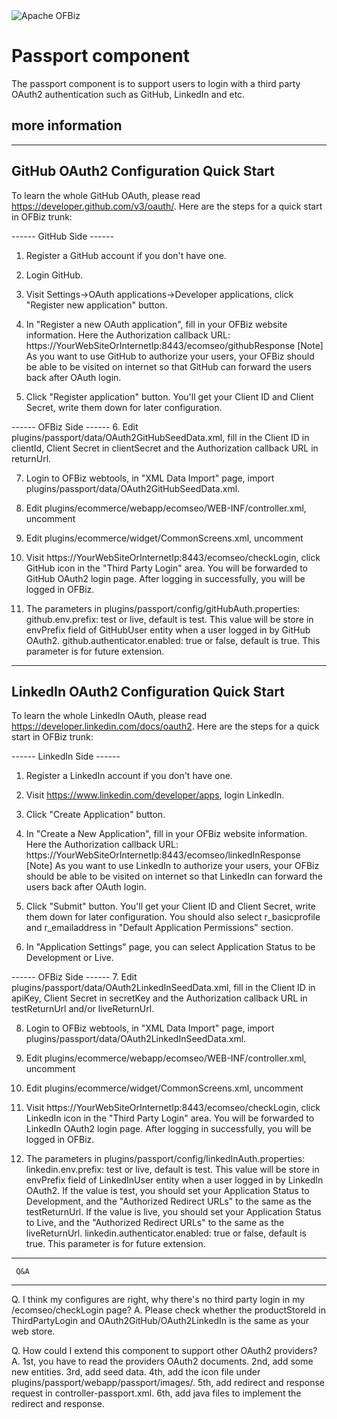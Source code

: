 <img src="https://ofbiz.apache.org/images/ofbiz_logo.png" alt="Apache OFBiz" />

# Passport component
The passport component is to support users to login with a third party OAuth2 authentication such as GitHub, LinkedIn and etc.


## more information
---------------------------------------
GitHub OAuth2 Configuration Quick Start
---------------------------------------
To learn the whole GitHub OAuth, please read https://developer.github.com/v3/oauth/.
Here are the steps for a quick start in OFBiz trunk:

------ GitHub Side ------
1. Register a GitHub account if you don't have one.

2. Login GitHub.

3. Visit Settings->OAuth applications->Developer applications, click "Register new application" button.

4. In "Register a new OAuth application", fill in your OFBiz website information. Here the 
Authorization callback URL: https://YourWebSiteOrInternetIp:8443/ecomseo/githubResponse
[Note] As you want to use GitHub to authorize your users, your OFBiz should be able to be visited on internet so that GitHub can forward the users back after OAuth login.

5. Click "Register application" button.
You'll get your Client ID and Client Secret, write them down for later configuration.

------ OFBiz Side ------
6. Edit plugins/passport/data/OAuth2GitHubSeedData.xml, fill in the Client ID in clientId, Client Secret in clientSecret and the Authorization callback URL in returnUrl.

7. Login to OFBiz webtools, in "XML Data Import" page, import plugins/passport/data/OAuth2GitHubSeedData.xml.

8. Edit plugins/ecommerce/webapp/ecomseo/WEB-INF/controller.xml, uncomment 
   <include location="component://passport/webapp/passport/WEB-INF/controller-passport.xml"/>

9. Edit plugins/ecommerce/widget/CommonScreens.xml, uncomment
   <include-screen name="ListThirdPartyLogins" location="component://passport/widget/PassportScreens.xml"/>

10. Visit https://YourWebSiteOrInternetIp:8443/ecomseo/checkLogin, click GitHub icon in the "Third Party Login" area. You will be forwarded to GitHub OAuth2 login page. After logging in successfully, you will be logged in OFBiz.

11. The parameters in plugins/passport/config/gitHubAuth.properties:
github.env.prefix: test or live, default is test. This value will be store in envPrefix field of GitHubUser entity when a user logged in by GitHub OAuth2.
github.authenticator.enabled: true or false, default is true. This parameter is for future extension.



-----------------------------------------
LinkedIn OAuth2 Configuration Quick Start
-----------------------------------------
To learn the whole LinkedIn OAuth, please read https://developer.linkedin.com/docs/oauth2.
Here are the steps for a quick start in OFBiz trunk:

------ LinkedIn Side ------
1. Register a LinkedIn account if you don't have one.

2. Visit https://www.linkedin.com/developer/apps, login LinkedIn.

3. Click "Create Application" button.

4. In "Create a New Application", fill in your OFBiz website information. Here the 
Authorization callback URL: https://YourWebSiteOrInternetIp:8443/ecomseo/linkedInResponse
[Note] As you want to use LinkedIn to authorize your users, your OFBiz should be able to be visited on internet so that LinkedIn can forward the users back after OAuth login.

5. Click "Submit" button.
You'll get your Client ID and Client Secret, write them down for later configuration. You should also select r_basicprofile and r_emailaddress in "Default Application Permissions" section.

6. In "Application Settings" page, you can select Application Status to be Development or Live.

------ OFBiz Side ------
7. Edit plugins/passport/data/OAuth2LinkedInSeedData.xml, fill in the Client ID in apiKey, Client Secret in secretKey and the Authorization callback URL in testReturnUrl and/or liveReturnUrl.

8. Login to OFBiz webtools, in "XML Data Import" page, import plugins/passport/data/OAuth2LinkedInSeedData.xml.

9. Edit plugins/ecommerce/webapp/ecomseo/WEB-INF/controller.xml, uncomment 
   <include location="component://passport/webapp/passport/WEB-INF/controller-passport.xml"/>

10. Edit plugins/ecommerce/widget/CommonScreens.xml, uncomment
   <include-screen name="ListThirdPartyLogins" location="component://passport/widget/PassportScreens.xml"/>

11. Visit https://YourWebSiteOrInternetIp:8443/ecomseo/checkLogin, click LinkedIn icon in the "Third Party Login" area. You will be forwarded to LinkedIn OAuth2 login page. After logging in successfully, you will be logged in OFBiz.

12. The parameters in plugins/passport/config/linkedInAuth.properties:
linkedin.env.prefix: test or live, default is test. This value will be store in envPrefix field of LinkedInUser entity when a user logged in by LinkedIn OAuth2.
                     If the value is test, you should set your Application Status to Development, and the "Authorized Redirect URLs" to the same as the testReturnUrl.
                     If the value is live, you should set your Application Status to Live, and the "Authorized Redirect URLs" to the same as the liveReturnUrl.
linkedin.authenticator.enabled: true or false, default is true. This parameter is for future extension.


---------------
     Q&A
---------------
Q. I think my configures are right, why there's no third party login in my /ecomseo/checkLogin page?
A. Please check whether the productStoreId in ThirdPartyLogin and OAuth2GitHub/OAuth2LinkedIn is the same as your web store. 

Q. How could I extend this component to support other OAuth2 providers?
A. 1st, you have to read the providers OAuth2 documents. 2nd, add some new entities. 3rd, add seed data. 4th, add the icon file under plugins/passport/webapp/passport/images/.
   5th, add redirect and response request in controller-passport.xml. 6th, add java files to implement the redirect and response.

